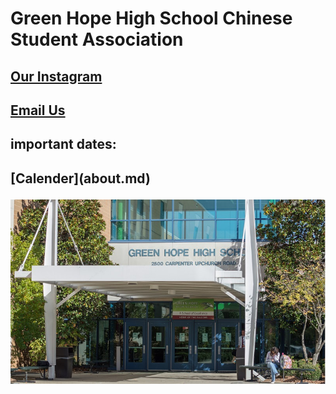 <h1>Green Hope High School Chinese Student Association</h1>


<h2><a href="https://www.instagram.com/ghhscsa/">Our Instagram</a></h2>

<h2><a href="mailto:ghhscsa@gmail.com">Email Us</a></h2>

<h2>important dates:<h2> 
  [Calender](about.md) 
  
![Green Hope](https://github.com/erik304501/GHHS-CSA/blob/main/green-hope-entrance_4.jpg?raw=true) 
